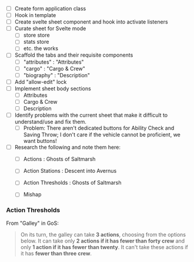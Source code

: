 - [ ] Create form application class
- [ ] Hook in template
- [ ] Create svelte sheet component and hook into activate listeners
- [ ] Curate sheet for Svelte mode
  - [ ] store store
  - [ ] stats store
  - [ ] etc. the works
- [ ] Scaffold the tabs and their requisite components
  - [ ] "attributes" : "Attributes"
  - [ ] "cargo" : "Cargo & Crew"
  - [ ] "biography" : "Description"
- [ ] Add "allow-edit" lock
- [ ] Implement sheet body sections
  - [ ] Attributes
  - [ ] Cargo & Crew
  - [ ] Description
- [ ] Identify problems with the current sheet that make it difficult to understand/use and fix them.
  - [ ] Problem: There aren't dedicated buttons for Ability Check and Saving Throw; I don't care if the vehicle cannot be proficient, we want buttons!
- [ ] Research the following and note them here:
  - [ ] Actions : Ghosts of Saltmarsh
  - [ ] Action Stations : Descent into Avernus
  - [ ] Action Thresholds : Ghosts of Saltmarsh
  - [ ] Mishap


### Action Thresholds

From "Galley" in GoS:

> On its turn, the galley can take **3 actions**, choosing from the options below. It can take only **2 actions if it has fewer than forty crew** and only **1 action if it has fewer than twenty**. It can't take these actions if it has **fewer than three crew**.
